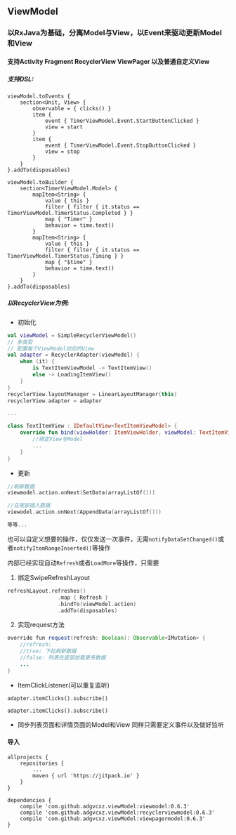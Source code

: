 ## ViewModel 

### 以RxJava为基础，分离Model与View，以Event来驱动更新Model和View

#### 支持Activity Fragment RecyclerView ViewPager 以及普通自定义View

##### 支持DSL:

```koltin
viewModel.toEvents {
    section<Unit, View> {
        observable = { clicks() }
        item {
            event { TimerViewModel.Event.StartButtonClicked }
            view = start
        }
        item {
            event { TimerViewModel.Event.StopButtonClicked }
            view = stop
        }
    }
}.addTo(disposables)

viewModel.toBuilder {
    section<TimerViewModel.Model> {
        mapItem<String> {
            value { this }
            filter { filter { it.status == TimerViewModel.TimerStatus.Completed } }
            map { "Timer" }
            behavior = time.text()
        }
        mapItem<String> {
            value { this }
            filter { filter { it.status == TimerViewModel.TimerStatus.Timing } }
            map { "$time" }
            behavior = time.text()
        }
    }
}.addTo(disposables)
```

##### 以RecyclerView为例:

* 初始化

```kotlin
val viewModel = SimpleRecyclerViewModel()
// 多类型
// 配置每个ViewModel对应的View
val adapter = RecyclerAdapter(viewModel) {
    when (it) {
        is TextItemViewModel -> TextItemView()
        else -> LoadingItemView()
    }
}
recyclerView.layoutManager = LinearLayoutManager(this)
recyclerView.adapter = adapter

...

class TextItemView : IDefaultView<TextItemViewModel> {
    override fun bind(viewHolder: ItemViewHolder, viewModel: TextItemViewModel, position: Int) {
        //绑定View与Model
        ...
    }
}
```

* 更新
```kotlin
//刷新数据
viewmodel.action.onNext(SetData(arrayListOf()))

//在尾部插入数据
viewodel.action.onNext(AppendData(arrayListOf()))

等等...
```
也可以自定义想要的操作，仅仅发送一次事件，无需`notifyDataSetChanged()`或者`notifyItemRangeInserted()`等操作

内部已经实现自动`Refresh`或者`LoadMore`等操作，只需要
1. 绑定SwipeRefreshLayout
```kotlin
refreshLayout.refreshes()
                .map { Refresh }
                .bindTo(viewModel.action)
                .addTo(disposables)
```
2. 实现request方法
```java
override fun request(refresh: Boolean): Observable<IMutation> {
    //refresh: 
    //true: 下拉刷新数据
    //false: 列表在底部加载更多数据
    ...
}
```

* ItemClickListener(可以重复监听)

```
adapter.itemClicks().subscribe()

adapter.itemClicks().subscribe()
```

* 同步列表页面和详情页面的Model和View 同样只需要定义事件以及做好监听


#### 导入
	allprojects {
        repositories {
            ...
            maven { url 'https://jitpack.io' }
        }
	}
	
	dependencies {
	    compile 'com.github.adgvcxz.viewModel:viewmodel:0.6.3'
        compile 'com.github.adgvcxz.viewModel:recyclerviewmodel:0.6.3'
        compile 'com.github.adgvcxz.viewModel:viewpagermodel:0.6.3'
    }